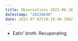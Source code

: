 ```yaml
---
title: Observations 2022-06-30
datestamp: "20220630"
date: 2022-07-02T19:19:40.396Z
---
```

- Eatin’ broth. Recuperating.